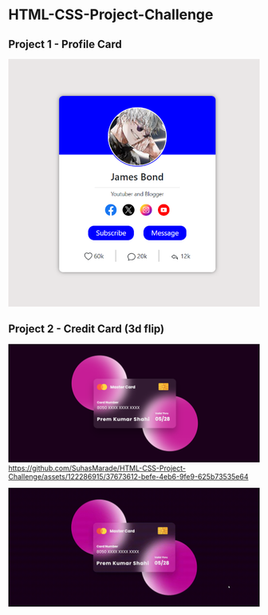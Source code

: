 # HTML-CSS-Project-Challenge

## Project 1 - Profile Card

![screenshot](./Project1/project-img/profileCard.png)

## Project 2 - Credit Card (3d flip)

![screenshot](./Project2/project-view/flippingCard.png)
https://github.com/SuhasMarade/HTML-CSS-Project-Challenge/assets/122286915/37673612-befe-4eb6-9fe9-625b73535e64

![](./Project2/project-view/flippingCard.gif)